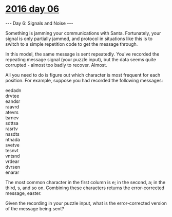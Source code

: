 # [2016 day 06](https://adventofcode.com/2016/day/6)

--- Day 6: Signals and Noise ---

Something is jamming your communications with Santa. Fortunately, your signal is only partially jammed, and protocol in situations like this is to switch to a simple repetition code to get the message through.

In this model, the same message is sent repeatedly.  You've recorded the repeating message signal (your puzzle input), but the data seems quite corrupted - almost too badly to recover. Almost.

All you need to do is figure out which character is most frequent for each position. For example, suppose you had recorded the following messages:

eedadn\
drvtee\
eandsr\
raavrd\
atevrs\
tsrnev\
sdttsa\
rasrtv\
nssdts\
ntnada\
svetve\
tesnvt\
vntsnd\
vrdear\
dvrsen\
enarar

The most common character in the first column is e; in the second, a; in the third, s, and so on. Combining these characters returns the error-corrected message, easter.

Given the recording in your puzzle input, what is the error-corrected version of the message being sent?